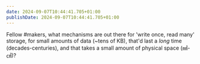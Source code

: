 ```yaml
---
date: 2024-09-07T10:44:41.705+01:00
publishDate: 2024-09-07T10:44:41.705+01:00
---
```


Fellow #makers, what mechanisms are out there for 'write once, read many' storage, for small amounts of data (~tens of KB), that'd last a *long* time (decades-centuries), and that takes a small amount of physical space (㎣-㎤)? 
